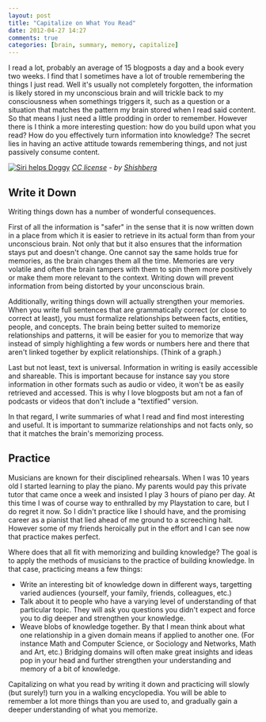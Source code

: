 ```yaml
---
layout: post
title: "Capitalize on What You Read"
date: 2012-04-27 14:27
comments: true
categories: [brain, summary, memory, capitalize] 
---
```


I read a lot, probably an average of 15 blogposts a day and a book every
two weeks. I find that I sometimes have a lot of trouble
remembering the things I just read. Well it's
usually not completely forgotten, the information is likely stored in my
unconscious brain and will trickle back to my consciousness when
somethings triggers it, such as a question or a situation that matches
the pattern my brain stored when I read said content. So that means I
just need a little prodding in order to remember. However there is I
think a more interesting question: how do you build upon what you read?
How do you effectively turn information into knowledge? The secret lies in
having an active attitude towards remembering things, and not just passively consume content.

[![Siri helps Doggy](http://farm4.staticflickr.com/3061/2641415853_325ea48e8e_n.jpg)](http://www.flickr.com/photos/42625902@N00/2641415853/)
*[CC license](http://creativecommons.org/licenses/by/2.0 "license") - by [Shishberg](http://www.flickr.com/photos/42625902@N00/ "Author")*

## Write it Down

Writing things down has a number of wonderful consequences. 

First of all
the information is "safer" in the sense that it is now written down in a
place from which it is easier to retrieve in its actual form than from
your unconscious brain. Not only that but it also ensures that the
information stays put and doesn't change. One cannot say the same holds
true for memories, as the brain changes them all the time. Memories are
very volatile and often the brain tampers with them to spin them more
positively or make them more relevant to the context. Writing down will prevent
information from being distorted by your unconscious brain.

Additionally, writing things down will actually strengthen your memories. 
When you write full sentences that
are grammatically correct (or close to correct at least), you must
formalize relationships between facts, entities, people, and concepts.
The brain being better suited to memorize relationships and patterns,
it will be easier for you to memorize that way instead of simply highlighting a few
words or numbers here and there that aren't linked together by explicit relationships. (Think of a graph.)

Last but not least, text is universal. Information in writing is easily
accessible and shareable. This is important because for instance say you
store information in other formats such as audio or video, it
won't be as easily retrieved and accessed. This is why I love blogposts
but am not a fan of podcasts or videos that don't include a "textified"
version.

In that regard, I write summaries of what I read and find most
interesting and useful. It is important to summarize relationships and
not facts only, so that it matches the brain's memorizing process.

## Practice

Musicians are known for their disciplined rehearsals. When I was 10
years old I started learning to play the piano. My parents would pay
this private tutor that came once a week and insisted I play 3 hours of
piano per day. At this time I was of course way to enthralled by my
Playstation to care, but I do regret it now. So I didn't practice like I
should have, and the promising career as a pianist that lied ahead of me
ground to a screeching halt. However some of my friends heroically put in the
effort and I can see now that practice makes perfect.

Where does that all fit with memorizing and building knowledge? The goal is to 
apply the methods of musicians to the practice of building knowledge. In that
case, practicing means a few things:
* Write an interesting bit of knowledge down in different ways, targetting varied audiences (yourself, your family,
  friends, colleagues, etc.)
* Talk about it to people who have a varying level of understanding of
  that particular topic. They will ask you questions you didn't expect
  and force you to dig deeper and strengthen your knowledge.
* Weave blobs of knowledge together. By that I mean think about what one
  relationship in a given domain means if applied to another one. (For
  instance Math and Computer Science, or Sociology and Networks,
  Math and Art, etc.) Bridging domains will often make great insights and
  ideas pop in your head and further strengthen your understanding and
  memory of a bit of knowledge.

Capitalizing on what you read by writing it down and practicing will
slowly (but surely!) turn you in a walking encyclopedia. You will be able to remember
a lot more things than you are used to, and gradually gain a deeper
understanding of what you memorize.
